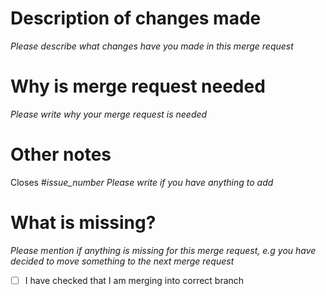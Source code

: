 # Description of changes made
*Please describe what changes have you made in this merge request*

# Why is merge request needed
*Please write why your merge request is needed*

# Other notes
Closes #*issue_number*
*Please write if you have anything to add*

# What is missing?
*Please mention if anything is missing for this merge request, e.g you have decided to move something to the next merge request*

- [ ] I have checked that I am merging into correct branch
